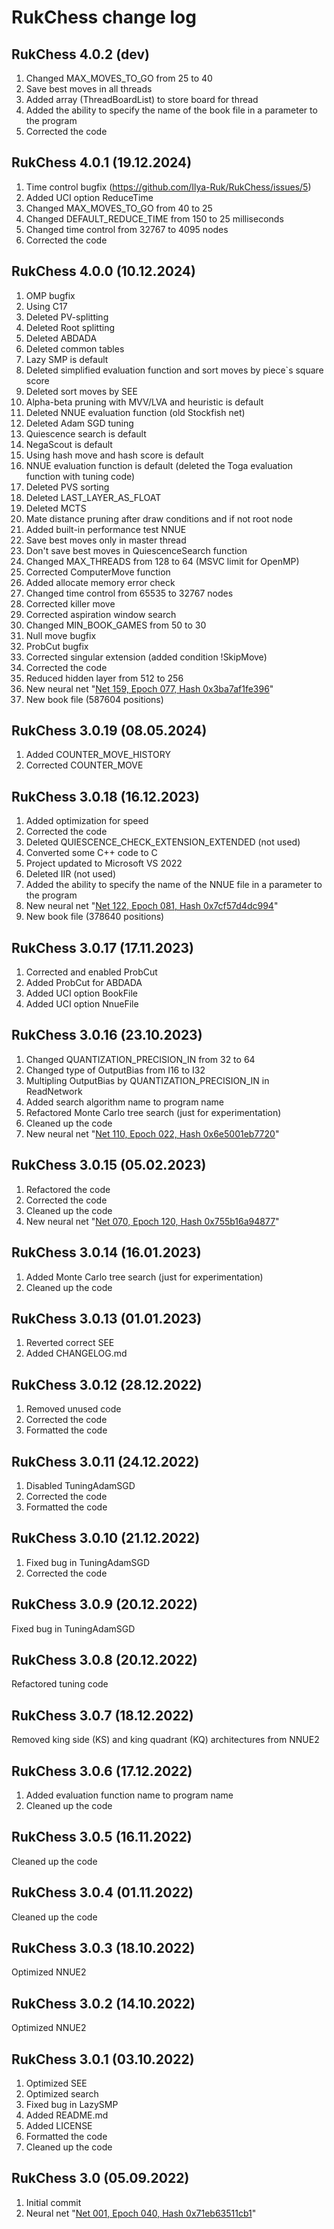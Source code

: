 # RukChess change log

## RukChess 4.0.2 (dev)

1. Changed MAX_MOVES_TO_GO from 25 to 40
2. Save best moves in all threads
3. Added array (ThreadBoardList) to store board for thread
4. Added the ability to specify the name of the book file in a parameter to the program
5. Corrected the code

## RukChess 4.0.1 (19.12.2024)

1. Time control bugfix (https://github.com/Ilya-Ruk/RukChess/issues/5)
2. Added UCI option ReduceTime
3. Changed MAX_MOVES_TO_GO from 40 to 25
4. Changed DEFAULT_REDUCE_TIME from 150 to 25 milliseconds
5. Changed time control from 32767 to 4095 nodes
6. Corrected the code

## RukChess 4.0.0 (10.12.2024)

1. OMP bugfix
2. Using C17
3. Deleted PV-splitting
4. Deleted Root splitting
5. Deleted ABDADA
6. Deleted common tables
7. Lazy SMP is default
8. Deleted simplified evaluation function and sort moves by piece`s square score
9. Deleted sort moves by SEE
10. Alpha-beta pruning with MVV/LVA and heuristic is default
11. Deleted NNUE evaluation function (old Stockfish net)
12. Deleted Adam SGD tuning
13. Quiescence search is default
14. NegaScout is default
15. Using hash move and hash score is default
16. NNUE evaluation function is default (deleted the Toga evaluation function with tuning code)
17. Deleted PVS sorting
18. Deleted LAST_LAYER_AS_FLOAT
19. Deleted MCTS
20. Mate distance pruning after draw conditions and if not root node
21. Added built-in performance test NNUE
22. Save best moves only in master thread
23. Don't save best moves in QuiescenceSearch function
24. Changed MAX_THREADS from 128 to 64 (MSVC limit for OpenMP)
25. Corrected ComputerMove function
26. Added allocate memory error check
27. Changed time control from 65535 to 32767 nodes
28. Corrected killer move
29. Corrected aspiration window search
30. Changed MIN_BOOK_GAMES from 50 to 30
31. Null move bugfix
32. ProbCut bugfix
33. Corrected singular extension (added condition !SkipMove)
34. Corrected the code
35. Reduced hidden layer from 512 to 256
36. New neural net "[Net 159, Epoch 077, Hash 0x3ba7af1fe396](https://github.com/Ilya-Ruk/RukChessNets/blob/master/Nets%20159/rukchess_077.nnue)"
37. New book file (587604 positions)

## RukChess 3.0.19 (08.05.2024)

1. Added COUNTER_MOVE_HISTORY
2. Corrected COUNTER_MOVE

## RukChess 3.0.18 (16.12.2023)

1. Added optimization for speed
2. Corrected the code
3. Deleted QUIESCENCE_CHECK_EXTENSION_EXTENDED (not used)
4. Converted some C++ code to C
5. Project updated to Microsoft VS 2022
6. Deleted IIR (not used)
7. Added the ability to specify the name of the NNUE file in a parameter to the program
8. New neural net "[Net 122, Epoch 081, Hash 0x7cf57d4dc994](https://github.com/Ilya-Ruk/RukChessNets/blob/master/Nets%20122/rukchess_081.nnue)"
9. New book file (378640 positions)

## RukChess 3.0.17 (17.11.2023)

1. Corrected and enabled ProbCut
2. Added ProbCut for ABDADA
3. Added UCI option BookFile
4. Added UCI option NnueFile

## RukChess 3.0.16 (23.10.2023)

1. Changed QUANTIZATION_PRECISION_IN from 32 to 64
2. Changed type of OutputBias from I16 to I32
3. Multipling OutputBias by QUANTIZATION_PRECISION_IN in ReadNetwork
4. Added search algorithm name to program name
5. Refactored Monte Carlo tree search (just for experimentation)
6. Cleaned up the code
7. New neural net "[Net 110, Epoch 022, Hash 0x6e5001eb7720](https://github.com/Ilya-Ruk/RukChessNets/blob/master/Nets%20110/rukchess_022.nnue)"

## RukChess 3.0.15 (05.02.2023)

1. Refactored the code
2. Corrected the code
3. Cleaned up the code
4. New neural net "[Net 070, Epoch 120, Hash 0x755b16a94877](https://github.com/Ilya-Ruk/RukChessNets/blob/master/Nets%20070/rukchess_120.nnue)"

## RukChess 3.0.14 (16.01.2023)

1. Added Monte Carlo tree search (just for experimentation)
2. Cleaned up the code

## RukChess 3.0.13 (01.01.2023)

1. Reverted correct SEE
2. Added CHANGELOG.md

## RukChess 3.0.12 (28.12.2022)

1. Removed unused code
2. Corrected the code
3. Formatted the code

## RukChess 3.0.11 (24.12.2022)

1. Disabled TuningAdamSGD
2. Corrected the code
3. Formatted the code

## RukChess 3.0.10 (21.12.2022)

1. Fixed bug in TuningAdamSGD
2. Corrected the code

## RukChess 3.0.9 (20.12.2022)

Fixed bug in TuningAdamSGD

## RukChess 3.0.8 (20.12.2022)

Refactored tuning code

## RukChess 3.0.7 (18.12.2022)

Removed king side (KS) and king quadrant (KQ) architectures from NNUE2

## RukChess 3.0.6 (17.12.2022)

1. Added evaluation function name to program name
2. Cleaned up the code

## RukChess 3.0.5 (16.11.2022)

Cleaned up the code

## RukChess 3.0.4 (01.11.2022)

Cleaned up the code

## RukChess 3.0.3 (18.10.2022)

Optimized NNUE2

## RukChess 3.0.2 (14.10.2022)

Optimized NNUE2

## RukChess 3.0.1 (03.10.2022)

1. Optimized SEE
2. Optimized search
3. Fixed bug in LazySMP
4. Added README.md
5. Added LICENSE
6. Formatted the code
7. Cleaned up the code

## RukChess 3.0 (05.09.2022)

1. Initial commit
2. Neural net "[Net 001, Epoch 040, Hash 0x71eb63511cb1](https://github.com/Ilya-Ruk/RukChessNets/blob/master/Nets%20001/rukchess_040.nnue)"
